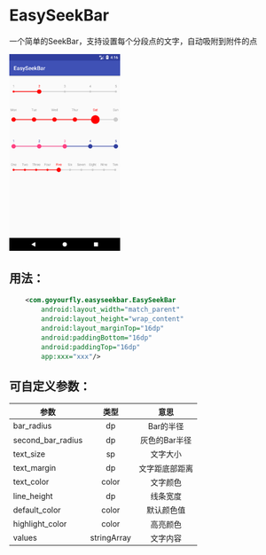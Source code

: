 # EasySeekBar
一个简单的SeekBar，支持设置每个分段点的文字，自动吸附到附件的点

<img src="./demo.png?raw=true" alt="Example" width="200" />

## 用法：

````xml
    <com.goyourfly.easyseekbar.EasySeekBar
        android:layout_width="match_parent"
        android:layout_height="wrap_content"
        android:layout_marginTop="16dp"
        android:paddingBottom="16dp"
        android:paddingTop="16dp" 
        app:xxx="xxx"/>
````

## 可自定义参数：
| 参数 | 类型 | 意思 |
|-----|:-----:|:------:|
|bar_radius|dp|Bar的半径|
|second_bar_radius|dp|灰色的Bar半径|
|text_size|sp|文字大小|
|text_margin|dp|文字距底部距离|
|text_color|color|文字颜色|
|line_height|dp|线条宽度|
|default_color|color|默认颜色值|
|highlight_color|color|高亮颜色|
|values|stringArray|文字内容|